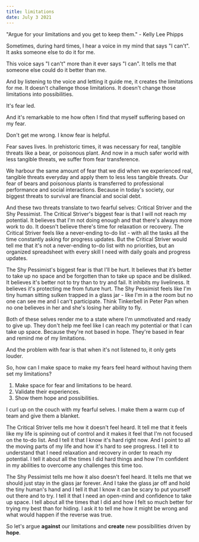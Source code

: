 ```yaml
---
title: limitations
date: July 3 2021
---
```


"Argue for your limitations and you get to keep them." - Kelly Lee Phipps

Sometimes, during hard times, I hear a voice in my mind that says "I can't". It asks someone else to do it for me. 

This voice says "I can't" more than it ever says "I can". It tells me that someone else could do it better than me. 

And by listening to the voice and letting it guide me, it creates the limitations for me. It doesn't challenge those limitations. It doesn't change those limitations into possibilities. 

It's fear led. 

And it's remarkable to me how often I find that myself suffering based on my fear. 

Don't get me wrong. I know fear is helpful. 

Fear saves lives. In prehistoric times, it was necessary for real, tangible threats like a bear, or poisonous plant. And now in a much safer world with less tangible threats, we suffer from fear transference.

We harbour the same amount of fear that we did when we experienced real, tangible threats everyday and apply them to less less tangible threats. Our fear of bears and poisonous plants is transferred to professional performance and social interactions. Because in today's society, our biggest threats to survival are financial and social debt. 

And these two threats translate to two fearful selves: Critical Striver and the Shy Pessimist. The Critical Striver's biggest fear is that I will not reach my potential. It believes that I'm not doing enough and that there's always more work to do. It doesn't believe there's time for relaxation or recovery. The Critical Striver feels like a never-ending to-do list - with all the tasks all the time constantly asking for progress updates. But the Critical Striver would tell me that it's not a never-ending to-do list with no priorities, but an organized spreadsheet with every skill I need with daily goals and progress updates.

The Shy Pessimist's biggest fear is that I'll be hurt. It believes that it’s better to take up no space and be forgotten than to take up space and be disliked. It believes it's better not to try than to try and fail. It inhibits my liveliness. It believes it's protecting me from future hurt. The Shy Pessimist feels like I'm tiny human sitting sulken trapped in a glass jar - like I'm in a the room but no one can see me and I can't participate. Think Tinkerbell in Peter Pan when no one believes in her and she's losing her ability to fly.

Both of these selves render me to a state where I'm unmotivated and ready to give up. They don't help me feel like I can reach my potential or that I can take up space. Because they're not based in hope. They're based in fear and remind me of my limitations.

And the problem with fear is that when it's not listened to, it only gets louder.

So, how can I make space to make my fears feel heard without having them set my limitations?

1. Make space for fear and limitations to be heard.
2. Validate their experiences. 
3. Show them hope and possibilities.

I curl up on the couch with my fearful selves. I make them a warm cup of team and give them a blanket. 

The Critical Striver tells me how it doesn't feel heard. It tell me that it feels like my life is spinning out of control and it makes it feel that I'm not focused on the to-do list. And I tell it that I know it's hard right now. And I point to all the moving parts of my life and how it's hard to see progress. I tell it to understand that I need relaxation and recovery in order to reach my potential. I tell it about all the times I did hard things and how I'm confident in my abilities to overcome any challenges this time too.

The Shy Pessimist tells me how it also doesn't feel heard. It tells me that we should just stay in the glass jar forever. And I take the glass jar off and hold the tiny human's hand and I tell it that I know it can be scary to put yourself out there and to try. I tell it that I need an open-mind and confidence to take up space. I tell about all the times that I did and how I felt so much better for trying my best than for hiding. I ask it to tell me how it might be wrong and what would happen if the reverse was true. 

So let's argue **against** our limitations and **create** new possibilities driven by **hope**.